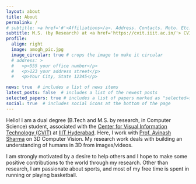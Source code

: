 ```yaml
---
layout: about
title: About
permalink: /
# subtitle: <a href='#'>Affiliations</a>. Address. Contacts. Moto. Etc.
subtitle: M.S. (by Research) at <a href='https://cvit.iiit.ac.in/'> CVIT, IIIT Hyderabad</a>.
profile:
  align: right
  image: amogh_pic.jpg
  image_circular: true # crops the image to make it circular
  # address: >
  #   <p>555 your office number</p>
  #   <p>123 your address street</p>
  #   <p>Your City, State 12345</p>

news: true  # includes a list of news items
latest_posts: false  # includes a list of the newest posts
selected_papers: true # includes a list of papers marked as "selected={true}"
social: true  # includes social icons at the bottom of the page
---
```




Hello! I am a dual degree (B.Tech and M.S. by research, in Computer Science) student, associated with the [Center for Visual Information Technology (CVIT)](https://cvit.iiit.ac.in/) at [IIIT Hyderabad](https://www.iiit.ac.in/). Here, I work with [Prof. Avinash Sharma](https://3dcomputervision.github.io/about/) on 3D Computer Vision. My research work deals with building an understanding of humans in 3D from images/videos.

I am strongly motivated by a desire to help others and I hope to make some positive contributions to the world through my research. Other than research, I am passionate about sports, and most of my free time is spent in running or playing basketball.

<!-- Write your biography here. Tell the world about yourself. Link to your favorite [subreddit](http://reddit.com). You can put a picture in, too. The code is already in, just name your picture `prof_pic.jpg` and put it in the `img/` folder.

Put your address / P.O. box / other info right below your picture. You can also disable any these elements by editing `profile` property of the YAML header of your `_pages/about.md`. Edit `_bibliography/papers.bib` and Jekyll will render your [publications page](/al-folio/publications/) automatically.
Link to your social media connections, too. This theme is set up to use [Font Awesome icons](http://fortawesome.github.io/Font-Awesome/) and [Academicons](https://jpswalsh.github.io/academicons/), like the ones below. Add your Facebook, Twitter, LinkedIn, Google Scholar, or just disable all of them. -->